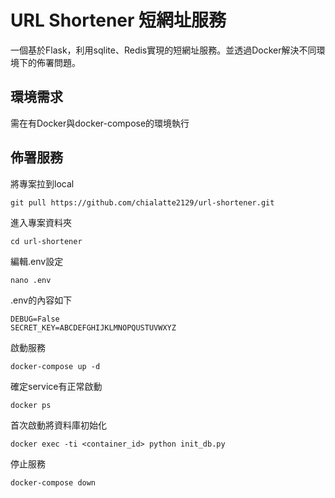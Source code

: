 # URL Shortener 短網址服務

一個基於Flask，利用sqlite、Redis實現的短網址服務。並透過Docker解決不同環境下的佈署問題。


## 環境需求

需在有Docker與docker-compose的環境執行



## 佈署服務

將專案拉到local
```
git pull https://github.com/chialatte2129/url-shortener.git
```
進入專案資料夾
```
cd url-shortener
```
編輯.env設定
```
nano .env
```

.env的內容如下
```env
DEBUG=False
SECRET_KEY=ABCDEFGHIJKLMNOPQUSTUVWXYZ
```
啟動服務
```
docker-compose up -d
```

確定service有正常啟動

```
docker ps
```

首次啟動將資料庫初始化
```
docker exec -ti <container_id> python init_db.py
```

停止服務
```
docker-compose down
```
